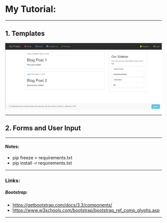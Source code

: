 

# **My Tutorial:**

---

## 1. Templates
![templates.png](_tutorial_img%2Ftemplates.png)

---
## 2. Forms and User Input



---
#### **Notes:**

* pip freeze > requirements.txt
* pip install -r requirements.txt

---
### **Links:**
##### Bootstrap:
-  https://getbootstrap.com/docs/3.3/components/
-  https://www.w3schools.com/bootstrap/bootstrap_ref_comp_glyphs.asp

---
